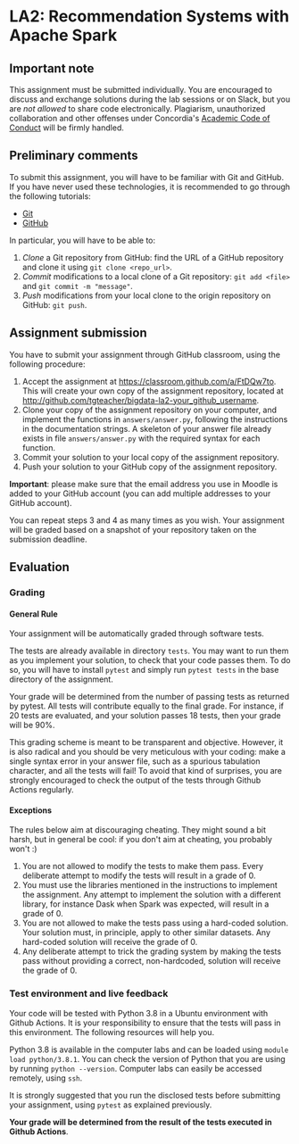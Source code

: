 # LA2: Recommendation Systems with Apache Spark

## Important note

This assignment must be submitted individually. You are encouraged to 
discuss and exchange solutions during the lab sessions or on Slack, but 
you are *not allowed* to share code electronically. Plagiarism, 
unauthorized collaboration and other offenses under Concordia's 
[Academic Code of 
Conduct](http://www.concordia.ca/students/academic-integrity/offences.html) 
will be firmly handled. 

## Preliminary comments

To submit this assignment, you will have to be familiar with Git and
GitHub. If you have never used these technologies, it is recommended to 
go through the following tutorials:
* [Git](https://rogerdudler.github.io/git-guide)
* [GitHub](https://guides.github.com/)

In particular, you will have to be able to:
1. *Clone* a Git repository from GitHub: find the URL of a GitHub repository
and clone it using `git clone <repo_url>`.
2. *Commit* modifications to a local clone of a Git repository: `git add <file>` and `git commit -m "message"`.
3. *Push* modifications from your local clone to the origin repository on GitHub: `git push`.

## Assignment submission

You have to submit your assignment through GitHub classroom, using the following procedure:
1. Accept the assignment at https://classroom.github.com/a/FtDQw7to. This will create your own copy
   of the assignment repository, located at http://github.com/tgteacher/bigdata-la2-your_github_username.
2. Clone your copy of the assignment repository on your computer, and 
implement the functions in `answers/answer.py`, following the instructions in the 
documentation strings. A skeleton of your answer file already exists in file `answers/answer.py`
  with the required syntax for each function.
3. Commit your solution to your local copy of the assignment repository.
4. Push your solution to your GitHub copy of the assignment repository.

**Important**: please make sure that the email address you use in Moodle is
added to your GitHub account (you can add multiple addresses to your 
GitHub account).

You can repeat steps 3 and 4 as many times as you wish. Your assignment 
will be graded based on a snapshot of your repository taken on the 
submission deadline.

## Evaluation

### Grading

#### General Rule

Your assignment will be automatically graded through software tests. 

The tests are already available in directory `tests`. You
may want to run them as you implement your solution, to check that your
code passes them. To do so, you will have to install `pytest` and simply
run `pytest tests` in the base directory of the assignment. 

Your grade will be determined from the number of passing tests as 
returned by pytest. All tests will contribute equally to the final 
grade. For instance, if 20 tests are evaluated, and your solution passes 18 tests, then your grade 
will be 90%.

This grading scheme is meant to be transparent and objective. However,
it is also radical and you should be very meticulous with your coding: 
make a single syntax error in your answer file, such as a spurious 
tabulation character, and all the tests will fail! To avoid that kind 
of surprises, you are strongly encouraged to check the output of the 
tests through Github Actions regularly.    

#### Exceptions

The rules below aim at discouraging cheating. They might sound a bit harsh,
but in general be cool: if you don't aim at cheating, you probably won't :)

1. You are not allowed to modify the tests to make them pass. Every deliberate
  attempt to modify the tests will result in a grade of 0.
2. You must use the libraries mentioned in the instructions to 
  implement the assignment. Any attempt to implement the solution with a different
  library, for instance Dask when Spark was expected, will result in a grade of 0.
3. You are not allowed to make the tests pass using a hard-coded solution. Your solution
  must, in principle, apply to other similar datasets. Any hard-coded solution will receive 
  the grade of 0.
4. Any deliberate attempt to trick the grading system by making the tests pass
   without providing a correct, non-hardcoded, solution will receive the grade of 0.

 
### Test environment and live feedback

Your code will be tested with Python 3.8 in a Ubuntu environment with Github Actions. 
It is your responsibility to ensure that the 
tests will pass in this environment. The following resources will help 
you.

Python 3.8 is available in the computer labs and can be loaded using 
`module load python/3.8.1`. You can check the version of Python that 
you are using by running `python --version`. Computer labs can easily be
accessed remotely, using `ssh`.

It is strongly suggested that you run the disclosed tests before 
submitting your assignment, using `pytest` as explained previously. 

**Your grade will be determined 
from the result of the
tests executed in Github Actions**.
